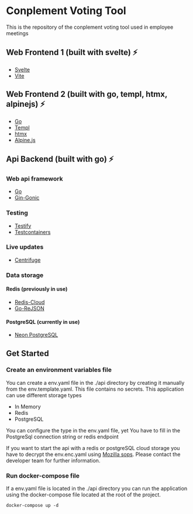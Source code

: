 # Conplement Voting Tool
This is the repository of the conplement voting tool used in employee meetings

## Web Frontend 1 (built with svelte) ⚡️
- [Svelte](https://svelte.dev/)
- [Vite](https://vitejs.dev/)

## Web Frontend 2 (built with go, templ, htmx, alpinejs) ⚡️
- [Go](https://go.dev/)
- [Templ](https://templ.guide/)
- [htmx](https://htmx.org/)
- [Alpine.js](https://alpinejs.dev/)

## Api Backend (built with go) ⚡️
### Web api framework
- [Go](https://go.dev/)
- [Gin-Gonic](https://github.com/gin-gonic/gin)
### Testing
- [Testify](https://github.com/stretchr/testify)
- [Testcontainers](https://testcontainers.com/)
### Live updates
- [Centrifuge](https://github.com/centrifugal/centrifuge)
### Data storage
#### Redis (previously in use)
- [Redis-Cloud](https://app.redislabs.com/#/)
- [Go-ReJSON](https://github.com/nitishm/go-rejson)
#### PostgreSQL (currently in use)
- [Neon PostgreSQL](https://neon.tech/)


## Get Started

### Create an environment variables file

You can create a env.yaml file in the ./api directory by creating it manually from the env.template.yaml. This file contains no secrets. This application can use different storage types
- In Memory
- Redis
- PostgreSQL

You can configure the type in the env.yaml file, yet You have to fill in the PostgreSql connection string or redis endpoint

If you want to start the api with a redis or postgreSQL cloud storage you have to decrypt the env.enc.yaml using [Mozilla sops](https://github.com/getsops/sops). Please contact the developer team for further information.

### Run docker-compose file

If a env.yaml file is located in the ./api directory you can run the application using the docker-compose file located at the root of the project.

```shell
docker-compose up -d
```